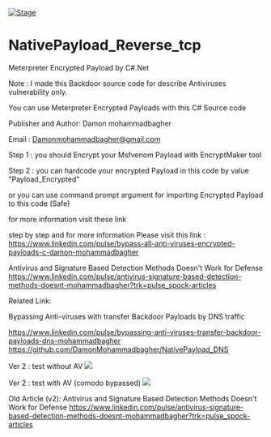 [![Stage](https://img.shields.io/badge/Release-STABLE-brightgreen.svg)]()


# NativePayload_Reverse_tcp
Meterpreter Encrypted Payload by C#.Net

Note : I made this Backdoor source code for describe Antiviruses vulnerability only. 

 You can use Meterpreter Encrypted Payloads with this C# Source code
 
 Publisher and Author: Damon mohammadbagher
 
 Email :  Damonmohammadbagher@gmail.com
 
 Step 1 : you should Encrypt your Msfvenom Payload with EncryptMaker tool 
 
 Step 2 : you can hardcode your encrypted Payload in this code by value "Payload_Encrypted"
 
 or you can use command prompt argument for importing Encrypted Payload to this code (Safe)
 
 for more information visit these link 
 
 step by step and for more information Please visit this link : https://www.linkedin.com/pulse/bypass-all-anti-viruses-encrypted-payloads-c-damon-mohammadbagher

Antivirus and Signature Based Detection Methods Doesn't Work for Defense
https://www.linkedin.com/pulse/antivirus-signature-based-detection-methods-doesnt-mohammadbagher?trk=pulse_spock-articles

Related Link:

Bypassing Anti-viruses with transfer Backdoor Payloads by DNS traffic

https://www.linkedin.com/pulse/bypassing-anti-viruses-transfer-backdoor-payloads-dns-mohammadbagher
https://github.com/DamonMohammadbagher/NativePayload_DNS

Ver 2 : test without AV
  ![](https://github.com/DamonMohammadbagher/NativePayload_Reverse_tcp/blob/master/NativePayload_Reverse_tcp2.png)

Ver 2 : test with AV (comodo bypassed) 
  ![](https://github.com/DamonMohammadbagher/NativePayload_Reverse_tcp/blob/master/1.png)
  
Old Article (v2): Antivirus and Signature Based Detection Methods Doesn't Work for Defense
https://www.linkedin.com/pulse/antivirus-signature-based-detection-methods-doesnt-mohammadbagher?trk=pulse_spock-articles
 

